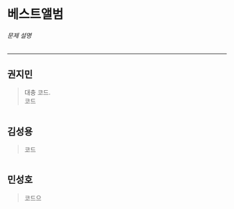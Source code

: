 # 베스트앨범



###### 문제 설명





---------------





## 권지민

> 대충 코드.   
> 코드

```java

```





## 김성용

> 코드

```python

```





## 민성호

> 코드으

```java

```
